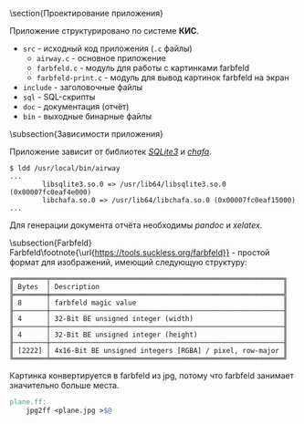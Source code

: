 \section{Проектирование приложения}

Приложение структурировано по системе **КИС**.


- `src` - исходный код приложения (`.c` файлы)
	- `airway.c` - основное приложение
	- `farbfeld.c` - модуль для работы с картинками farbfeld
	- `farbfeld-print.c` - модуль для вывод картинок farbfeld на экран
- `include` - заголовочные файлы
- `sql` - SQL-скрипты
- `doc` - документация (отчёт)
- `bin` - выходные бинарные файлы

\subsection{Зависимости приложения}

Приложение зависит от библиотек [*SQLite3*](https://sqlite.org/) и [*chafa*](https://hpjansson.org/chafa/).

```shell
$ ldd /usr/local/bin/airway
...
        libsqlite3.so.0 => /usr/lib64/libsqlite3.so.0 (0x00007fc0eaf4e000)
        libchafa.so.0 => /usr/lib64/libchafa.so.0 (0x00007fc0eaf15000)
...
```

Для генерации документа отчёта необходимы *pandoc* и *xelatex*.

\subsection{Farbfeld}
Farbfeld\footnote{\url{https://tools.suckless.org/farbfeld}} - простой формат для изображений, имеющий следующую структуру:

```
╔════════╤═════════════════════════════════════════════════════════╗
║ Bytes  │ Description                                             ║
╠════════╪═════════════════════════════════════════════════════════╣
║ 8      │ farbfeld magic value                                    ║
╟────────┼─────────────────────────────────────────────────────────╢
║ 4      │ 32-Bit BE unsigned integer (width)                      ║
╟────────┼─────────────────────────────────────────────────────────╢
║ 4      │ 32-Bit BE unsigned integer (height)                     ║
╟────────┼─────────────────────────────────────────────────────────╢
║ [2222] │ 4x16-Bit BE unsigned integers [RGBA] / pixel, row-major ║
╚════════╧═════════════════════════════════════════════════════════╝
```

Картинка конвертируется в farbfeld из jpg, потому что farbfeld занимает значительно больше места.

```makefile
plane.ff:
	jpg2ff <plane.jpg >$@
```
